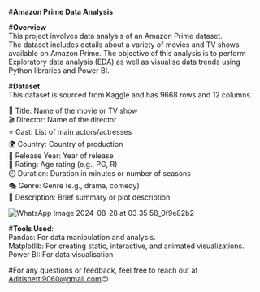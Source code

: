 #**Amazon Prime Data Analysis**

#**Overview**   
This project involves data analysis of an Amazon Prime dataset.   
The dataset includes details about a variety of movies and TV shows available on Amazon Prime. The objective of this analysis is to perform Exploratory data analysis
(EDA) as well as visualise data trends using Python libraries and Power BI.

#**Dataset**   
This dataset is sourced from Kaggle and has 9668 rows and 12 columns.  

🎥 Title: Name of the movie or TV show  
🎬 Director: Name of the director  
⭐ Cast: List of main actors/actresses  
🌍 Country: Country of production  
📅 Release Year: Year of release  
🔞 Rating: Age rating (e.g., PG, R)  
⏱️ Duration: Duration in minutes or number of seasons  
🎭 Genre: Genre (e.g., drama, comedy)  
📝 Description: Brief summary or plot description   

![WhatsApp Image 2024-08-28 at 03 35 58_0f9e82b2](https://github.com/user-attachments/assets/538594dc-e1b5-43b1-80f2-44de3d87f961)


#**Tools Used**:  
Pandas: For data manipulation and analysis.  
Matplotlib: For creating static, interactive, and animated visualizations.  
Power BI: For data visualisation

#For any questions or feedback, feel free to reach out at Aditishetti9060@gmail.com😊  

